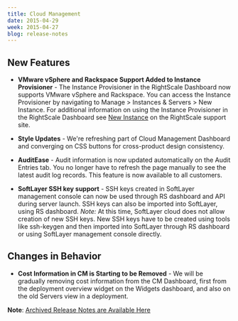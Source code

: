 ```yaml
---
title: Cloud Management
date: 2015-04-29
week: 2015-04-27
blog: release-notes
---
```


## New Features

* **VMware vSphere and Rackspace Support Added to Instance Provisioner** - The Instance Provisioner in the RightScale Dashboard now supports VMware vSphere and Rackspace. You can access the Instance Provisioner by navigating to Manage > Instances & Servers > New Instance. For additional information on using the Instance Provisioner in the RightScale Dashboard see [New Instance](/cm/dashboard/manage/instances_and_servers/index.html#actions) on the RightScale support site.

* **Style Updates** - We're refreshing part of Cloud Management Dashboard and converging on CSS buttons for cross-product design consistency.

* **AuditEase** - Audit information is now updated automatically on the Audit Entries tab. You no longer have to refresh the page manually to see the latest audit log records. This feature is now available to all customers.

* **SoftLayer SSH key support** - SSH keys created in SoftLayer management console can now be used through RS dashboard and API during server launch. SSH keys can also be imported into SoftLayer, using RS dashboard.
*Note:* At this time, SoftLayer cloud does not allow creation of new SSH keys.  New SSH keys have to be created using tools like ssh-keygen and then imported into SoftLayer through RS dashboard or using SoftLayer management console directly.

## Changes in Behavior

* **Cost Information in CM is Starting to be Removed** - We will be gradually removing cost information from the CM Dashboard, first from the deployment overview widget on the Widgets dashboard, and also on the old Servers view in a deployment.

**Note**: [Archived Release Notes are Available Here](http://support.rightscale.com/18-Release_Notes/01-RightScale_Dashboard)
